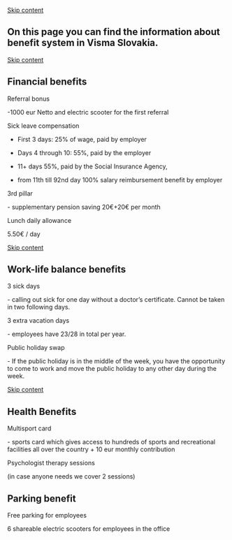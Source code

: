 [Skip content](chrome-extension://pcmpcfapbekmbjjkdalcgopdkipoggdi/#widget_16)

## **On this page you can find the information about benefit system in Visma Slovakia.**

[Skip content](chrome-extension://pcmpcfapbekmbjjkdalcgopdkipoggdi/#widget_6)

## **Financial benefits**

Referral bonus

\-1000 eur Netto and electric scooter for the first referral

Sick leave compensation

-   First 3 days: 25% of wage, paid by employer
    
-   Days 4 through 10: 55%, paid by the employer
    
-   11+ days 55%, paid by the Social Insurance Agency,
    
-   from 11th till 92nd day 100% salary reimbursement benefit by employer
    

3rd pillar

\- supplementary pension saving 20€+20€ per month  

Lunch daily allowance

5.50€ / day

[Skip content](chrome-extension://pcmpcfapbekmbjjkdalcgopdkipoggdi/#widget_9)

## Work-life balance benefits

3 sick days

\- calling out sick for one day without a doctor’s certificate. Cannot be taken in two following days.

3 extra vacation days

\- employees have 23/28 in total per year.

Public holiday swap

\- If the public holiday is in the middle of the week, you have the opportunity to come to work and move the public holiday to any other day during the week.

[Skip content](chrome-extension://pcmpcfapbekmbjjkdalcgopdkipoggdi/#widget_10)

## Health Benefits

Multisport card

\- sports card which gives access to hundreds of sports and recreational facilities all over the country + 10 eur monthly contribution

Psychologist therapy sessions

(in case anyone needs we cover 2 sessions)

## Parking benefit

Free parking for employees

6 shareable electric scooters for employees in the office
